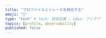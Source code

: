 ```yaml
---
title: "プロファイルとトレースを統合する"
emoji: "🎃"
type: "tech" # tech: 技術記事 / idea: アイデア
topics: [profile, observability]
published: false
---
```

